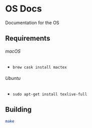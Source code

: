 # OS Docs

Documentation for the OS


## Requirements

###### macOS
- `brew cask install mactex`

###### Ubuntu
- `sudo apt-get install texlive-full`

Building
--------

```bash
make
```
